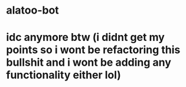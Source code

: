 # alatoo-bot
# idc anymore btw (i didnt get my points so i wont be refactoring this bullshit and i wont be adding any functionality either lol)
